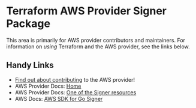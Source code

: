 # Terraform AWS Provider Signer Package

This area is primarily for AWS provider contributors and maintainers. For information on _using_ Terraform and the AWS provider, see the links below.

## Handy Links

* [Find out about contributing](https://hashicorp.github.io/terraform-provider-aws/#contribute) to the AWS provider!
* AWS Provider Docs: [Home](https://registry.terraform.io/providers/hashicorp/aws/latest/docs)
* AWS Provider Docs: [One of the Signer resources](https://registry.terraform.io/providers/hashicorp/aws/latest/docs/resources/signer_signing_job)
* AWS Docs: [AWS SDK for Go Signer](https://docs.aws.amazon.com/sdk-for-go/api/service/signer/)
